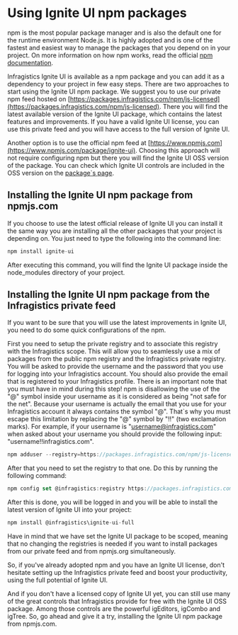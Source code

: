 <!--
|metadata|
{
    "fileName": "Using-Ignite-UI-Npm-Packages",
    "controlName": [],
    "tags": ["npm"]
}
|metadata|
-->
# Using Ignite UI npm packages

npm is the most popular package manager and is also the default one for the runtime environment Node.js. It is highly adopted and is one of the fastest and easiest way to manage the packages that you depend on in your project. On more information on how npm works, read the official [npm documentation](https://docs.npmjs.com).

Infragistics Ignite UI is available as a npm package and you can add it as a dependency to your project in few easy steps. There are two approaches to start using the Ignite UI npm package. We suggest you to use our private npm feed hosted on  [https://packages.infragistics.com/npm/js-licensed](https://packages.infragistics.com/npm/js-licensed). There you will find the latest available version of the Ignite UI package, which contains the latest features and improvements. If you have a valid Ignite UI license, you can use this private feed and you will have access to the full version of Ignite UI. 

Another option is to use the official npm feed at [https://www.npmjs.com](https://www.npmjs.com/package/ignite-ui). Choosing this approach will not require configuring npm but there you will find the Ignite UI OSS version of the package. You can check which Ignite UI controls are included in the OSS version on the [package`s page](https://www.npmjs.com/package/ignite-ui).

## Installing the Ignite UI npm package from npmjs.com

If you choose to use the latest official release of Ignite UI you can install it the same way you are installing all the other packages that your project is depending on. You just need to type the following into the command line:

```js
npm install ignite-ui
```

After executing this command, you will find the Ignite UI package inside the node_modules directory of your project.  

## Installing the Ignite UI npm package from the Infragistics private feed

If you want to be sure that you will use the latest improvements in Ignite UI, you need to do some quick configurations of the npm. 

First you need to setup the private registry and to associate this registry with the Infragistics scope. This will allow you to seamlessly use a mix of packages from the public npm registry and the Infragistics private registry. You will be asked to provide the username and the password that you use for logging into your Infragistics account. You should also provide the email that is registered to your Infragistics profile. There is an important note that you must have in mind during this step! npm is disallowing the use of the "@" symbol inside your username as it is considered as being "not safe for the net". Because your username is actually the email that you use for your Infragistics account it always contains the symbol "@". That`s why you must escape this limitation by replacing the "@" symbol by "!!" (two exclamation marks). For example, if your username is "username@infragistics.com" when asked about your username you should provide the following input: "username!!infragistics.com".

```js
npm adduser --registry=https://packages.infragistics.com/npm/js-licensed --scope=@infragistics --always-auth
```

After that you need to set the registry to that one. Do this by running the following command:

```js
npm config set @infragistics:registry https://packages.infragistics.com/npm/js-licensed
```

After this is done, you will be logged in and you will be able to install the latest version of Ignite UI into your project:

```js
npm install @infragistics\ignite-ui-full
```
Have in mind that we have set the Ignite UI package to be scoped, meaning that no changing the registries is needed if you want to install packages from our private feed and from npmjs.org simultaneously.

So, if you've already adopted npm and you have an Ignite UI license, don't hesitate setting up the Infragistics private feed and boost your productivity, using the full potential of Ignite UI. 

And if you don't have a licensed copy of Ignite UI yet, you can still use many of the great controls that Infragistics provide for free with the Ignite UI OSS package. Among those controls are the powerful igEditors, igCombo and igTree. So, go ahead and give it a try, installing the Ignite UI npm package from npmjs.com. 